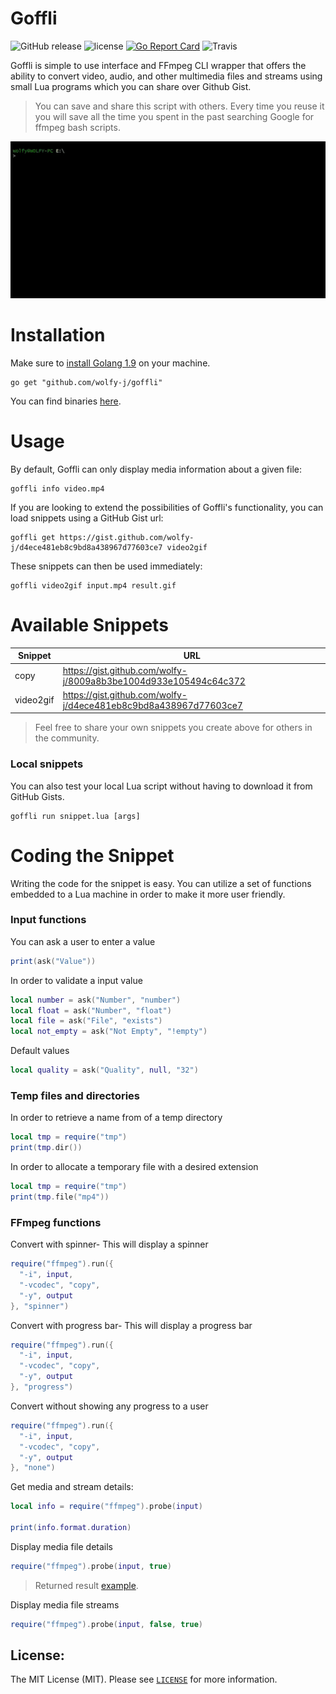 Goffli
==========
![GitHub release](https://img.shields.io/github/release/wolfy-j/goffli.svg?style=flat-square)
![license](https://img.shields.io/github/license/wolfy-j/goffli.svg?color=blue&style=flat-square)
[![Go Report Card](https://goreportcard.com/badge/github.com/wolfy-j/goffli?style=flat-square)](https://goreportcard.com/report/github.com/wolfy-j/goffli)
![Travis](https://img.shields.io/travis/wolfy-j/goffli.svg?style=flat-square)


Goffli is simple to use interface and FFmpeg CLI wrapper that offers the ability to convert video, audio, and other multimedia files and streams using small Lua programs which you can share over Github Gist.
> You can save and share this script with others. Every time you reuse it you will save all the time you spent in the past searching Google for ffmpeg bash scripts.

![Goffli](goffli.gif)

# Installation
Make sure to [install Golang 1.9](https://golang.org/doc/install) on your machine.

```
go get "github.com/wolfy-j/goffli"
```

You can find binaries [here](https://github.com/wolfy-j/goffli/releases).

# Usage
By default, Goffli can only display media information about a given file:

```
goffli info video.mp4
```

If you are looking to extend the possibilities of Goffli's functionality, you can load snippets using a GitHub Gist url:

```
goffli get https://gist.github.com/wolfy-j/d4ece481eb8c9bd8a438967d77603ce7 video2gif
```

These snippets can then be used immediately:

```
goffli video2gif input.mp4 result.gif
```

# Available Snippets

Snippet         | URL
----            | ---
copy            | https://gist.github.com/wolfy-j/8009a8b3be1004d933e105494c64c372
video2gif       | https://gist.github.com/wolfy-j/d4ece481eb8c9bd8a438967d77603ce7

> Feel free to share your own snippets you create above for others in the community.

### Local snippets
You can also test your local Lua script without having to download it from GitHub Gists.

```
goffli run snippet.lua [args]
```

# Coding the Snippet
Writing the code for the snippet is easy. You can utilize a set of functions embedded to a Lua machine in order to make it more user friendly.

### Input functions
You can ask a user to enter a value

```lua
print(ask("Value"))
```

In order to validate a input value

```lua
local number = ask("Number", "number")
local float = ask("Number", "float")
local file = ask("File", "exists")
local not_empty = ask("Not Empty", "!empty")
```

Default values 

```lua
local quality = ask("Quality", null, "32")
```

### Temp files and directories
In order to retrieve a name from of a temp directory

```lua
local tmp = require("tmp")
print(tmp.dir())
```

In order to allocate a temporary file with a desired extension

```lua
local tmp = require("tmp")
print(tmp.file("mp4"))
```

### FFmpeg functions
Convert with spinner- This will display a spinner  

```lua
require("ffmpeg").run({
  "-i", input,
  "-vcodec", "copy", 
  "-y", output
}, "spinner")
```

Convert with progress bar- This will display a progress bar

```lua
require("ffmpeg").run({
  "-i", input,
  "-vcodec", "copy", 
  "-y", output
}, "progress")
```

Convert without showing any progress to a user

```lua
require("ffmpeg").run({
  "-i", input,
  "-vcodec", "copy", 
  "-y", output
}, "none")
```

Get media and stream details:

```lua
local info = require("ffmpeg").probe(input)

print(info.format.duration)
```

Display media file details

```lua
require("ffmpeg").probe(input, true)
```

> Returned result [example](info.json).

Display media file streams

```lua
require("ffmpeg").probe(input, false, true)
```

License:
--------
The MIT License (MIT). Please see [`LICENSE`](./LICENSE) for more information.
